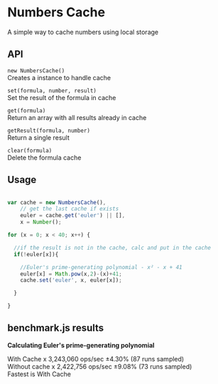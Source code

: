 Numbers Cache
=============

A simple way to cache numbers using local storage

API
---

`new NumbersCache()`<br/>
Creates a instance to handle cache

`set(formula, number, result)`<br/>
Set the result of the formula in cache

`get(formula)`<br/>
Return an array with all results already in cache

`getResult(formula, number)`<br/>
Return a single result

`clear(formula)`<br/>
Delete the formula cache

Usage
-----

```js

var cache = new NumbersCache(),
    // get the last cache if exists
    euler = cache.get('euler') || [],
    x = Number();

for (x = 0; x < 40; x++) {

  //if the result is not in the cache, calc and put in the cache
  if(!euler[x]){

    //Euler's prime-generating polynomial - x² - x + 41
    euler[x] = Math.pow(x,2)-(x)+41;
    cache.set('euler', x, euler[x]);

  }

}

```

benchmark.js results
--------------------

**Calculating Euler's prime-generating polynomial**<br/>

With Cache x 3,243,060 ops/sec ±4.30% (87 runs sampled)<br/>
Without cache x 2,422,756 ops/sec ±9.08% (73 runs sampled)<br/>
Fastest is With Cache